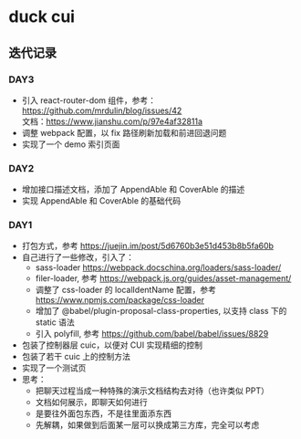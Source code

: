 # duck cui

## 迭代记录

### DAY3

- 引入 react-router-dom 组件，参考：<https://github.com/mrdulin/blog/issues/42>  
  文档：<https://www.jianshu.com/p/97e4af32811a>
- 调整 webpack 配置，以 fix 路径刷新加载和前进回退问题
- 实现了一个 demo 索引页面

### DAY2

- 增加接口描述文档，添加了 AppendAble 和 CoverAble 的描述
- 实现 AppendAble 和 CoverAble 的基础代码

### DAY1

- 打包方式，参考 <https://juejin.im/post/5d6760b3e51d453b8b5fa60b>
- 自己进行了一些修改，引入了：
  - sass-loader <https://webpack.docschina.org/loaders/sass-loader/>
  - filer-loader, 参考 <https://webpack.js.org/guides/asset-management/>
  - 调整了 css-loader 的 localIdentName 配置，参考 <https://www.npmjs.com/package/css-loader>
  - 增加了 @babel/plugin-proposal-class-properties, 以支持 class 下的 static 语法
  - 引入 polyfill, 参考 <https://github.com/babel/babel/issues/8829>
- 包装了控制器层 cuic，以便对 CUI 实现精细的控制
- 包装了若干 cuic 上的控制方法
- 实现了一个测试页
- 思考：
  - 把聊天过程当成一种特殊的演示文档结构去对待（也许类似 PPT）
  - 文档如何展示，即聊天如何进行
  - 是要往外面包东西，不是往里面添东西
  - 先解耦，如果做到后面某一层可以换成第三方库，完全可以考虑
  